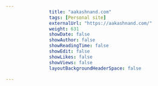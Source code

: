 ---
                title: "aakashnand.com"
                tags: [Personal site]
                externalUrl: "https://aakashnand.com/"
                weight: 631
                showDate: false
                showAuthor: false
                showReadingTime: false
                showEdit: false
                showLikes: false
                showViews: false
                layoutBackgroundHeaderSpace: false
                ---

